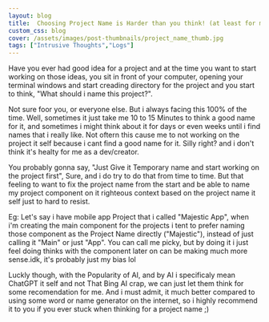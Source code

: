 ```yaml
---
layout: blog
title:  Choosing Project Name is Harder than you think! (at least for me)
custom_css: blog
cover: /assets/images/post-thumbnails/project_name_thumb.jpg
tags: ["Intrusive Thoughts","Logs"]
---
```


Have you ever had good idea for a project and at the time you want to start working on those ideas, you sit in front of your computer, opening your terminal windows and start creading directory for the project and you start to think, "What should i name this project?".

Not sure foor you, or everyone else. But i always facing this 100% of the time.
Well, sometimes it just take me 10 to 15 Minutes to think a good name for it, and sometimes i might think about it for days or even weeks until i find names that i really like.
Not oftern this cause me to not working on the project it self because i cant find a good name for it. Silly right? and i don't think it's healty for me as a dev/creator.

You probably gonna say, "Just Give it Temporary name and start working on the project first", Sure, and i do try to do that from time to time.
But that feeling to want to fix the project name from the start and be able to name my project component on it righteous context based on the project name it self just to hard to resist.

Eg: Let's say i have mobile app Project that i called "Majestic App", when i'm creating the main component for the projects i tent to prefer naming those component as the Project Name directly ("Majestic"), instead of just calling it "Main" or just "App".
You can call me picky, but by doing it i just feel doing thinks with the component later on can be making much more sense.idk, it's probably just my bias lol

Luckly though, with the Popularity of AI, and by AI i specificaly mean ChatGPT it self and not That Bing AI crap, we can just let them think for some recomendation for me.
And i must admit, it much better compared to using some word or name generator on the internet, so i highly recommend it to you if you ever stuck when thinking for a project name ;)
